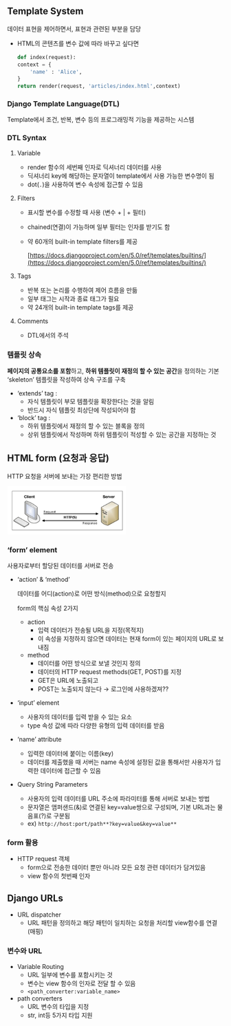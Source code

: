 ## Template System

데이터 표현을 제어하면서, 표현과 관련된 부분을  담당

- HTML의 콘텐츠를 변수 값에 따라 바꾸고 싶다면
    
    ```py
    def index(request):
    context = {
        'name' : 'Alice',
    }
    return render(request, 'articles/index.html',context)
    ```

### Django Template Language(DTL)

Template에서 조건, 반복, 변수 등의 프로그래밍적 기능을 제공하는 시스템

### DTL Syntax

1. Variable
    - render 함수의 세번째 인자로 딕셔너리 데이터를 사용
    - 딕셔너리 key에 해당하는 문자열이 template에서 사용 가능한 변수명이 됨
    - dot(`.`)을 사용하여 변수 속성에 접근할 수 있음
2. Filters
    - 표시할 변수를 수정할 때 사용 (변수 + | + 필터)
    - chained(연결)이 가능하며 일부 필터는 인자를 받기도 함
    - 약 60개의 built-in template filters를 제공
        
        [https://docs.djangoproject.com/en/5.0/ref/templates/builtins/](https://docs.djangoproject.com/en/5.0/ref/templates/builtins/)
        
3. Tags
    - 반복 또는 논리를 수행하여 제어 흐름을 만듦
    - 일부 태그는 시작과 종료 태그가 필요
    - 약 24개의 built-in template tags를 제공
4. Comments
    - DTL에서의 주석
    

### 템플릿 상속

**페이지의 공통요소를 포함**하고, **하위 템플릿이 재정의 할 수 있는 공간**을 정의하는 기본 ‘skeleton’ 템플릿을 작성하여 상속 구조를 구축

- ‘extends’ tag :
    - 자식 템플릿이 부모 템플릿을 확장한다는 것을 알림
    - 반드시 자식 템플릿 최상단에 작성되어야 함
- ‘block’ tag :
    - 하위 템플릿에서 재정의 할 수 있는 블록을 정의
    - 상위 템플릿에서 작성하며 하위 템플릿이 적성할 수 있는 공간을 지정하는 것

## HTML form (요청과 응답)

HTTP 요청을 서버에 보내는 가장 편리한 방법

![Untitled](./asset/html_form.png)

### ‘form’ element

사용자로부터 할당된 데이터를 서버로 전송

- ‘action’ & ‘method’
    
    데이터를 어디(action)로 어떤 방식(method)으로 요청할지
    
    form의 핵심 속성 2가지
    
    - action
        - 입력 데이터가 전송될 URL을 지정(목적지)
        - 이 속성을 지정하지 않으면 데이터는 현재 form이 있는 페이지의 URL로 보내짐
    - method
        - 데이터를 어떤 방식으로 보낼 것인지 정의
        - 데이터의 HTTP request methods(GET, POST)를 지정
        - GET은 URL에 노출되고
        - POST는 노출되지 않는다 → 로그인에 사용하겠져??
- ‘input’ element
    - 사용자의 데이터를 입력 받을 수 있는 요소
    - type 속성 값에 따라 다양한 유형의 입력 데이터를 받음
- ‘name’ attribute
    - 입력한 데이터에 붙이는 이름(key)
    - 데이터를 제출했을 때 서버는 name 속성에 설정된 값을 통해서만 사용자가 입력한 데이터에 접근할 수 있음

- Query String Parameters
    - 사용자의 입력 데이터를 URL 주소에 파라미터를 통해 서버로 보내는 방법
    - 문자열은 앰퍼샌드(&)로 연결된 key=value쌍으로 구성되며, 기본 URL과는 물음표(?)로 구분됨
    - ex) `http://host:port/path**?key=value&key=value**`
    

### form 활용

- HTTP request 객체
    - form으로 전송한 데이터 뿐만 아니라 모든 요청 관련 데이터가 담겨있음
    - view 함수의 첫번째 인자

## Django URLs


- URL dispatcher
    - URL 패턴을 정의하고 해당 패턴이 일치하는 요청을 처리할 view함수를 연결(매핑)

### 변수와 URL

- Variable Routing
    - URL 일부에 변수를 포함시키는 것
    - 변수는 view 함수의 인자로 전달 할 수 있음
    - `<path_converter:variable_name>`
- path converters
    - URL 변수의 타입을 지정
    - str, int등 5가지 타입 지원